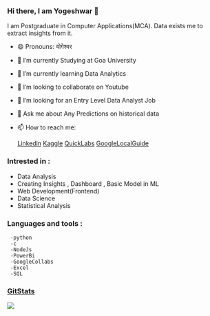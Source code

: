 ### Hi there, I am Yogeshwar 👋
I am Postgraduate in Computer Applications(MCA). Data exists me to extract insights from it. 



- 😄 Pronouns: योगेश्वर 
- 🔭 I’m currently Studying at Goa University 
- 🌱 I’m currently learning Data Analytics
- 👯 I’m looking to collaborate on Youtube
- 🤔 I’m looking for an Entry Level Data Analyst Job
- 💬 Ask me about Any Predictions on historical data 
- 📫 How to reach me: 
      

    [Linkedin](https://www.linkedin.com/in/yogeshwar-manerikar-43788b186/)
    [Kaggle](https://www.kaggle.com/yogeshwarmanerikar/)
    [QuickLabs](https://www.qwiklabs.com/public_profiles/25c12658-a564-43db-995f-c498f613ddad)
    [GoogleLocalGuide](https://www.google.co.in/maps/contrib/108671189139888509076/contribute)
    
 ### Intrested in :
   - Data Analysis
   - Creating Insights , Dashboard , Basic Model in ML
   - Web Development(Frontend)
   - Data Science
   - Statistical Analysis
 ### Languages and tools :
     -python 
     -c
     -NodeJs
     -PowerBi
     -GoogleCollabs
     -Excel
     -SQL
 
     
 ### [GitStats](https://gitstats.me/YogeshwarManerikar)
 
<img src="https://github-readme-stats.vercel.app/api?username=YogeshwarManerikar&&show_icons=true&title_color=ffffff&icon_color=bb2acf&text_color=daf7dc&bg_color=151515">
     


